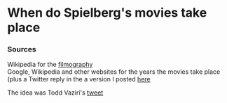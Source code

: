 
# When do Spielberg's movies take place

### Sources  
Wikipedia for the [filmography](https://en.wikipedia.org/wiki/Steven\_Spielberg\_filmography)  
Google, Wikipedia and other websites for the years the movies take place (plus a Twitter reply in the a version I posted [here](https://twitter.com/DaveBrocker/status/1481466599232229382)

The idea was Todd Vaziri's [tweet](https://twitter.com/tvaziri/status/1480583907691032576)

